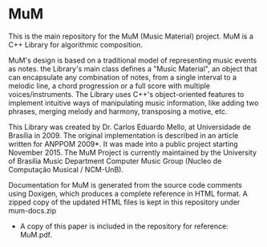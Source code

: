 # MuM
This is the main repository for the MuM (Music Material) project. MuM is a C++ Library for  algorithmic composition. 

MuM's design is based on a traditional model of representing music events as notes. the Library's main class defines a "Music Material", an object that can encapsulate any combination of notes, from a single interval to a melodic line, a chord progression or a full score with multiple voices/instruments. The Library uses C++'s object-oriented features to implement intuitive ways of manipulating music information, like adding two phrases, merging melody and harmony, transposing a motive, etc.

This Library was created by Dr. Carlos Eduardo Mello, at Universidade de Brasília in 2009. The original implementation is described in an article written for ANPPOM 2009*. It was made into a public project starting November 2015. The MuM Project is currently maintained by the University of Brasilia Music Department Computer Music Group (Nucleo de Computação Musical / NCM-UnB).

Documentation for MuM is generated from the source code comments using Doxigen, which produces a complete reference in HTML format. A zipped copy of the updated HTML files is kept in this repository under mum-docs.zip

* A copy of this paper is included in the repository for reference: MuM.pdf.
